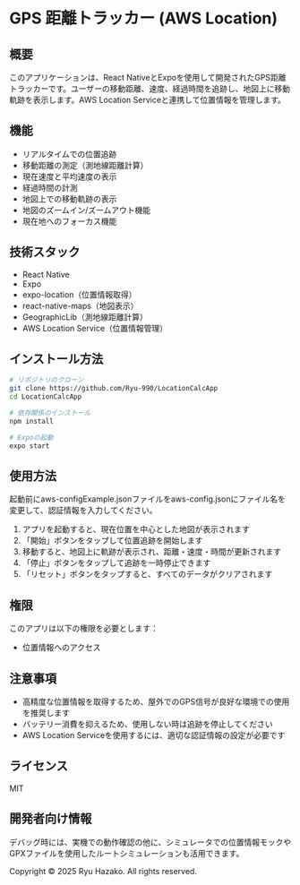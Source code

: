 # GPS 距離トラッカー (AWS Location)

## 概要

このアプリケーションは、React NativeとExpoを使用して開発されたGPS距離トラッカーです。ユーザーの移動距離、速度、経過時間を追跡し、地図上に移動軌跡を表示します。AWS Location Serviceと連携して位置情報を管理します。

## 機能

- リアルタイムでの位置追跡
- 移動距離の測定（測地線距離計算）
- 現在速度と平均速度の表示
- 経過時間の計測
- 地図上での移動軌跡の表示
- 地図のズームイン/ズームアウト機能
- 現在地へのフォーカス機能

## 技術スタック

- React Native
- Expo
- expo-location（位置情報取得）
- react-native-maps（地図表示）
- GeographicLib（測地線距離計算）
- AWS Location Service（位置情報管理）

## インストール方法

```bash
# リポジトリのクローン
git clone https://github.com/Ryu-990/LocationCalcApp
cd LocationCalcApp

# 依存関係のインストール
npm install

# Expoの起動
expo start
```

## 使用方法

起動前にaws-configExample.jsonファイルをaws-config.jsonにファイル名を変更して、認証情報を入力してください。

1. アプリを起動すると、現在位置を中心とした地図が表示されます
2. 「開始」ボタンをタップして位置追跡を開始します
3. 移動すると、地図上に軌跡が表示され、距離・速度・時間が更新されます
4. 「停止」ボタンをタップして追跡を一時停止できます
5. 「リセット」ボタンをタップすると、すべてのデータがクリアされます


## 権限

このアプリは以下の権限を必要とします：
- 位置情報へのアクセス

## 注意事項

- 高精度な位置情報を取得するため、屋外でのGPS信号が良好な環境での使用を推奨します
- バッテリー消費を抑えるため、使用しない時は追跡を停止してください
- AWS Location Serviceを使用するには、適切な認証情報の設定が必要です

## ライセンス

MIT

## 開発者向け情報

デバッグ時には、実機での動作確認の他に、シミュレータでの位置情報モックやGPXファイルを使用したルートシミュレーションも活用できます。

Copyright © 2025 Ryu Hazako. All rights reserved.